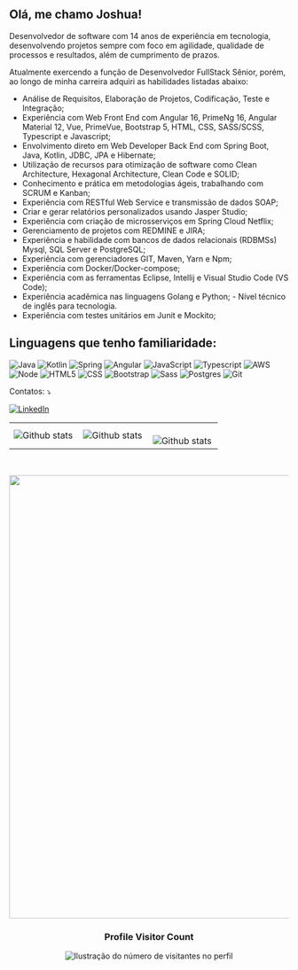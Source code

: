 ## Olá, me chamo <strong>Joshua</strong>!

<p align="left"> 
Desenvolvedor de software com 14 anos de experiência em tecnologia, desenvolvendo projetos sempre com foco em agilidade, qualidade de processos e resultados, além de cumprimento de prazos. 

Atualmente exercendo a função de Desenvolvedor FullStack Sênior, porém, ao longo de minha carreira adquiri as habilidades listadas abaixo:

- Análise de Requisitos, Elaboração de Projetos, Codificação, Teste e Integração;
- Experiência com Web Front End com Angular 16, PrimeNg 16, Angular Material 12, Vue, PrimeVue, Bootstrap 5, HTML, CSS, SASS/SCSS, Typescript e Javascript;
- Envolvimento direto em Web Developer Back End com Spring Boot, Java, Kotlin, JDBC, JPA e Hibernate;
- Utilização de recursos para otimização de software como Clean Architecture, Hexagonal Architecture, Clean Code e SOLID;
- Conhecimento e prática em metodologias ágeis, trabalhando com SCRUM e Kanban;
- Experiência com RESTful Web Service e transmissão de dados SOAP;
- Criar e gerar relatórios personalizados usando Jasper Studio;
- Experiência com criação de microsserviços em Spring Cloud Netflix;
- Gerenciamento de projetos com REDMINE e JIRA;
- Experiência e habilidade com bancos de dados relacionais (RDBMSs) Mysql, SQL Server e PostgreSQL;
- Experiência com gerenciadores GIT, Maven, Yarn e Npm;
- Experiência com Docker/Docker-compose;
- Experiência com as ferramentas Eclipse, Intellij e Visual Studio Code (VS Code);
- Experiência acadêmica nas linguagens Golang e Python; - Nível técnico de inglês para tecnologia.
- Experiência com testes unitários em Junit e Mockito; 

<h2 align="left">
 Linguagens que tenho familiaridade:
</h2>

![Java](https://img.shields.io/badge/Java-ED8B00?style=for-the-badge&logo=openjdk&logoColor=white)
![Kotlin](https://img.shields.io/badge/Kotlin-0095D5?&style=for-the-badge&logo=kotlin&logoColor=white)
![Spring](https://img.shields.io/badge/Spring-6DB33F?style=for-the-badge&logo=spring&logoColor=white)
![Angular](https://img.shields.io/badge/Angular-DD0031?style=for-the-badge&logo=angular&logoColor=white)
![JavaScript](https://img.shields.io/badge/JavaScript-F7DF1E?style=for-the-badge&logo=javascript&logoColor=black)
![Typescript](https://img.shields.io/badge/TypeScript-007ACC?style=for-the-badge&logo=typescript&logoColor=white)
![AWS](https://img.shields.io/badge/Amazon_AWS-FF9900?style=for-the-badge&logo=amazonaws&logoColor=white)
![Node](https://img.shields.io/badge/Node.js-43853D?style=for-the-badge&logo=node.js&logoColor=white)
![HTML5](https://img.shields.io/badge/HTML5-E34F26?style=for-the-badge&logo=html5&logoColor=white)
![CSS](https://img.shields.io/badge/CSS3-1572B6?style=for-the-badge&logo=css3&logoColor=white)
![Bootstrap](https://img.shields.io/badge/Bootstrap-563D7C?style=for-the-badge&logo=bootstrap&logoColor=white)
![Sass](https://img.shields.io/badge/Sass-CC6699?style=for-the-badge&logo=sass&logoColor=white)
![Postgres](https://img.shields.io/badge/PostgreSQL-316192?style=for-the-badge&logo=postgresql&logoColor=white)
![Git](https://img.shields.io/badge/Git-E34F26?style=for-the-badge&logo=git&logoColor=white)

<p align="left">
  Contatos: ⤵️
</p>

<a href="https://www.linkedin.com/in/joshua-maia-rodrigues-662634110/" title="LinkedIn" target="_blank">
<img src="https://img.shields.io/badge/LinkedIn-0077B5?style=for-the-badge&logo=linkedin&logoColor=white" alt="LinkedIn"/></a>

<br>
<table>
  <tr>
    <td>
      <img
        align="left"
        src="https://github-readme-stats.vercel.app/api?username=joshuamaia&theme=tokyonight&hide_border=false&include_all_commits=true&count_private=true"
        alt="Github stats"
      />
    </td>
    <td>
      <img
        align="left"
        src="https://github-readme-stats.vercel.app/api/top-langs/?username=joshuamaia&theme=tokyonight&hide_border=false&include_all_commits=true&count_private=true&layout=compact"
        alt="Github stats"
      />
    </td>
    <td>
      <br />
      <img
        align="left"
        src="https://github-readme-streak-stats.herokuapp.com/?user=joshuamaia&theme=tokyonight&hide_border=false"
        alt="Github stats"
      />
    </td>
  </tr>
</table>

<br>

<p align="center">
  <a
    href="https://github.com/ryo-ma/github-profile-trophy"
    title="repositório de troféus"
  >
    <img
      width="800"
      src="https://github-profile-trophy.vercel.app/?username=joshuamaia&column=8&theme=tokyonighthub&no-frame=true&no-bg=true"
    />
  </a>
</p>

<div align="center">
  <h3><b>Profile Visitor Count</b></h3>
</div>

<p align="center">
  <img
    src="https://profile-counter.glitch.me/joshuamaia/count.svg"
    alt="Ilustração do número de visitantes no perfil"
  />
</p>
